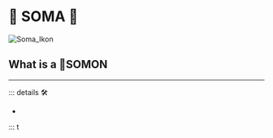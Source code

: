 # 🔷 <soma>SOMA</soma> 🔷

![Soma_Ikon](/Ikon/Soma_Ikon.png)

## What is a 🔷<soma>SOMON</soma>

---

<!-- =================================================== -->
<!-- =================================================== -->
<!-- =================================================== -->
<!-- =================================================== -->
<!-- =================================================== -->
::: details 🛠

-

:::
t
